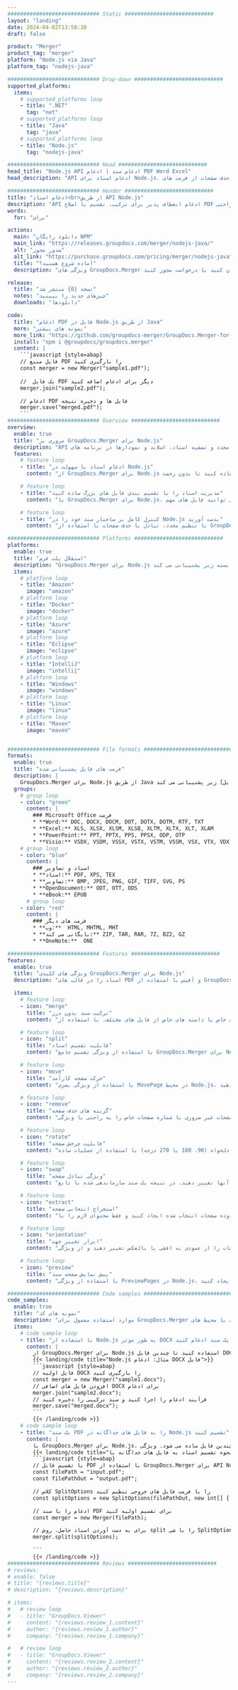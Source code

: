 ```yaml
---
############################# Static ############################
layout: "landing"
date: 2024-04-02T13:58:38
draft: false

product: "Merger"
product_tag: "merger"
platform: "Node.js via Java"
platform_tag: "nodejs-java"

############################# Drop-down ############################
supported_platforms:
  items:
    # supported_platforms loop
    - title: ".NET"
      tag: "net"
    # supported_platforms loop
    - title: "Java"
      tag: "java"
    # supported_platforms loop
    - title: "Node.js"
      tag: "nodejs-java"

############################# Head ############################
head_title: "Node.js API ادغام سند | ادغام PDF Word Excel"
head_description: "API ادغام اسناد برای Node.js. ادغام، تقسیم، مبادله، ترتیب مجدد و حذف صفحات از فرمت های PDF، مایکروسافت Word، Excel، ارائه ها، Visio، XPS و EPUB."

############################# Header ############################
title: "ادغام اسناد<br>از طریق API Node.js"
description: "API ادغام انعطاف پذیر برای ترکیب، تقسیم یا اصلاح PDF و اسناد آفیس به راحتی"
words:
  for: "برای"

actions:
  main: "دانلود رایگان NPM"
  main_link: "https://releases.groupdocs.com/merger/nodejs-java/"
  alt: "صدور مجوز"
  alt_link: "https://purchase.groupdocs.com/pricing/merger/nodejs-java"
  title: "آماده شروع هستید؟"
  description: "ویژگی های GroupDocs.Merger را به صورت رایگان امتحان کنید یا درخواست مجوز کنید"

release:
  title: "نسخه {0} منتشر شد"
  notes: "چیزهای جدید را ببینید"
  downloads: "دانلودها"

code:
  title: "ادغام PDF فایل در Node.js از طریق Java"
  more: "نمونه های بیشتر"
  more_link: "https://github.com/groupdocs-merger/GroupDocs.Merger-for-Node.js-via-Java"
  install: "npm i @groupdocs/groupdocs.merger"
  content: |
    ```javascript {style=abap}   
    // فایل منبع PDF را بارگیری کنید
    const merger = new Merger("sample1.pdf");
    
    //  یک فایل PDF دیگر برای ادغام اضافه کنید
    merger.join("sample2.pdf");

    // ادغام PDF فایل ها و ذخیره نتیجه
    merger.save("merged.pdf");
    ```
############################# Overview ############################
overview:
  enable: true
  title: "مروری بر GroupDocs.Merger برای Node.js"
  description: "API جامع برای ادغام، تقسیم، تنظیم مجدد و تصفیه اسناد، اسلاید و نمودارها در برنامه های Node.js."
  features:
    # feature loop
    - title: "ادغام اسناد با سهولت در Node.js"
      content: "از GroupDocs.Merger برای Node.js استفاده کنید تا بدون زحمت PDF و اسناد آفیس را در یک فایل واحد ترکیب کنید. این کتابخانه پشتیبانی از فرمت گسترده را گسترش می دهد و ادغام روان و ادغام انواع فایل های مختلف را امکان پذیر می کند و در نتیجه روند مدیریت اسناد در برنامه های Node.js را بهبود می بخشد."

    # feature loop
    - title: "مدیریت اسناد را با تقسیم بندی فایل های بزرگ ساده کنید"
      content: "با GroupDocs.Merger برای Node.js، شما به راحتی می توانید فایل های مهم PDF یا Office را به قطعات قابل مدیریت تقسیم کنید. اسناد خود را با تقسیم آنها بر اساس صفحات خاص، محدوده ها یا استخراج صفحات فردی تنظیم کنید و سازماندهی و کارایی گردش کار اسناد خود را افزایش دهید."

    # feature loop
    - title: "کنترل کامل بر ساختار سند خود را در Node.js بدست آورید"
      content: "با تنظیم مجدد، تبادل یا حذف صفحات با استفاده از GroupDocs.Merger برای Node.js، طرح سند خود را دوباره تعریف کنید. اسناد خود را برای پاسخگویی به نیازهای منحصر به فرد سازگار کنید و انعطاف پذیری بی نظیری را در ساخت یک پیکربندی فایل سفارشی"

############################# Platforms ############################
platforms:
  enable: true
  title: "استقلال پلت فرم"
  description: "GroupDocs.Merger برای Node.js از سیستم عامل ها، چارچوب ها و مدیران بسته زیر پشتیبانی می کند"
  items:
    # platform loop
    - title: "Amazon"
      image: "amazon"
    # platform loop
    - title: "Docker"
      image: "docker"
    # platform loop
    - title: "Azure"
      image: "azure"
    # platform loop
    - title: "Eclipse"
      image: "eclipse"
    # platform loop
    - title: "IntelliJ"
      image: "intellij"
    # platform loop
    - title: "Windows"
      image: "windows"
    # platform loop
    - title: "Linux"
      image: "linux"
    # platform loop
    - title: "Maven"
      image: "maven"


############################# File formats ############################
formats:
  enable: true
  title: "فرمت های فایل پشتیبانی شده"
  description: |
    GroupDocs.Merger برای Node.js از طریق Java از عملیات با [فرمت های فایل] زیر پشتیبانی می کند (https://docs.groupdocs.com/merger/nodejs-java/supported-document-formats/).
  groups:
    # group loop
    - color: "green"
      content: |
        ### Microsoft Office فرمت
        * **Word:** DOC, DOCX, DOCM, DOT, DOTX, DOTM, RTF, TXT
        * **Excel:** XLS, XLSX, XLSM, XLSB, XLTM, XLTX, XLT, XLAM
        * **PowerPoint:** PPT, PPTX, PPS, PPSX, ODP, OTP
        * **Visio:** VSDX, VSDM, VSSX, VSTX, VSTM, VSSM, VSX, VTX, VDX
    # group loop
    - color: "blue"
      content: |
        ### اسناد و تصاویر
        * **اسناد:** PDF, XPS, TEX
        * **تصاویر:** BMP, JPEG, PNG, GIF, TIFF, SVG, PS
        * **OpenDocument:** ODT, OTT, ODS
        * **eBook:** EPUB
      # group loop
    - color: "red"
      content: |
        ### فرمت های دیگر
        * **وب:**  HTML, MHTML, MHT
        * **بایگانی می کند:** ZIP, TAR, RAR, 7Z, BZ2, GZ
        * **OneNote:**  ONE

############################# Features ############################
features:
  enable: true
  title: "ویژگی های کلیدی GroupDocs.Merger برای Node.js"
  description: "اسناد را در قالب های PDF و آفیس با استفاده از GroupDocs.Merger در محیط Node.js به طور موثر ادغام، تقسیم و دستکاری کنید."

  items:
    # feature loop
    - icon: "merge"
      title: "ترکیب سند بدون درز"
      content: "با ترکیب صفحات خاص یا دامنه های خاص از فایل های مختلف، با استفاده از GroupDocs.Merger برای Node.js، به راحتی چندین سند را در یک ادغام کنید."

    # feature loop
    - icon: "split"
      title: "قابلیت تقسیم اسناد"
      content: "با استفاده از ویژگی تقسیم جامع GroupDocs.Merger برای Node.js، یک سند واحد را به چندین فایل کوچکتر تقسیم کنید تا مدیریت و سازماندهی بهتر شود."

    # feature loop
    - icon: "move"
      title: "حرکت صفحه کارآمد"
      content: "با استفاده از ویژگی بصری MovePage در محیط Node.js، صفحات درون یک سند را متناسب با نیازهای شما تغییر دهید."

    # feature loop
    - icon: "remove"
      title: "گزینه های حذف صفحه"
      content: "صفحات غیر ضروری یا شماره صفحات خاص را به راحتی با ویژگی RemovePages GroupDocs.Merger که برای Node.js طراحی شده است حذف کنید."

    # feature loop
    - icon: "rotate"
      title: "قابلیت چرخش صفحه"
      content: "صفحات درون یک سند را به جهت دلخواه (90، 180 یا 270 درجه) با استفاده از عملیات ساده RotatePages بچرخانید."

    # feature loop
    - icon: "swap"
      title: "ویژگی تبادل صفحه"
      content: "ترتیب صفحات سند خود را با تعویض موقعیت آنها تغییر دهید، در نتیجه یک سند سازماندهی شده با تابع SwappAges ایجاد کنید."

    # feature loop
    - icon: "extract"
      title: "استخراج انتخابی صفحه"
      content: "یک سند جدید از صفحات یا محدوده صفحات انتخاب شده ایجاد کنید و فقط محتوای لازم را با GroupDocs.Merger برای Node.js استخراج کنید."

    # feature loop
    - icon: "orientation"
      title: "ابزار تغییر جهت"
      content: "جهت گیری صفحات خاص یا همه صفحات را از عمودی به افقی یا بالعکس تغییر دهید و از ویژگی ChangeOrientation در پروژه های Node.js خود استفاده کنید."

    # feature loop
    - icon: "preview"
      title: "پیش نمایش صفحه سند"
      content: "با استفاده از ویژگی PreviewPages در Node.js، پیش نمایش تصاویر صفحات سند را برای درک بهتر محتوا و طرح آنها ایجاد کنید."

############################# Code samples ############################
code_samples:
  enable: true
  title: "نمونه های کد"
  description: "موارد استفاده معمول برای GroupDocs.Merger متناسب با محیط های Node.js را بررسی کنید. این مثالها کارایی و سهولت ادغام اسناد با استفاده از GroupDocs.Merger برای Node.js را نشان می دهند."
  items:
    # code sample loop
    - title: "با استفاده از Node.js به طور موثر DOCX فایل را در یک سند ادغام کنید"
      content: |
        از GroupDocs.Merger برای Node.js استفاده کنید تا چندین فایل DOCX را به طور یکپارچه در یک سند جامع ادغام کنید. از ویژگی [ادغام Word اسناد](https://docs.groupdocs.com/merger/nodejs-java/merge/word/) برای ترکیب موثر فایل ها، افزایش مدیریت اسناد و بهره وری استفاده کنید. در زیر، یک قطعه کد Node.js را پیدا کنید تا شما را در فرآیند ادغام سند راهنمایی کند:
        {{< landing/code title="Node.js مثال: ادغام DOCX فایل">}}
        ```javascript {style=abap}   
        // فایل اولیه DOCX را بارگیری کنید
        const merger = new Merger("sample1.docx");
        // افزودن فایل های اضافی DOCX برای ادغام
        merger.join("sample2.docx");
        // فرآیند ادغام را اجرا کنید و سند ترکیبی را ذخیره کنید
        merger.save("merged.docx");
        ```
        {{< /landing/code >}}
    # code sample loop
    - title: "یک سند PDF را به فایل های جداگانه در Node.js تقسیم کنید"
      content: |
        با GroupDocs.Merger برای Node.js، تقسیم یک سند به چندین فایل ساده می شود. ویژگی [Split Document](https://docs.groupdocs.com/merger/nodejs-java/split-document/) ما امکان مدیریت کارآمد و استخراج بخشهای خاص از اسناد بزرگ PDF را فراهم می کند و مدیریت سند شما را موثرتر می کند. این ویژگی از تقسیم اسناد بر اساس محدوده صفحه، صفحات آغازی/پایان، یا شماره صفحات حج/زوج، در میان معیارهای دیگر پشتیبانی می کند.
        {{< landing/code title="نحوه تقسیم اسناد به فایل های جداگانه با Node.js">}}
        ```javascript {style=abap}   
        // با تقسیم فایل PDF با استفاده از GroupDocs.Merger برای API Node.js شروع کنید
        const filePath = "input.pdf";
        const filePathOut = "output.pdf";

        // کلاس SplitOptions را با فرمت فایل های خروجی تنظیم کنید
        const splitOptions = new SplitOptions(filePathOut, new int[] { 3, 6, 8 });

        // ادغام را با سند PDF برای تقسیم اولیه کنید
        const merger = new Merger(filePath);

        // برای به دست آوردن اسناد حاصل، روش split را با شی SplitOptions فراخوانی کنید
        merger.split(splitOptions);
  
        ```
        {{< /landing/code >}}
############################# Reviews ############################
# reviews:
# enable: false
# title: "{reviews.title}"
# description: "{reviews.description}"

# items:
#   # review loop
#   - title: "GroupDocs.Viewer"
#     content: "{reviews.review_1.content}"
#     author: "{reviews.review_1.author}"
#     company: "{reviews.review_1.company}"

#   # review loop
#   - title: "GroupDocs.Viewer"
#     content: "{reviews.review_2.content}"
#     author: "{reviews.review_2.author}"
#     company: "{reviews.review_2.company}"
---
```

